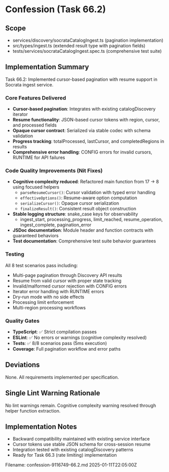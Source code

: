 # Confession (Task 66.2)

## Scope
- services/discovery/socrataCatalogIngest.ts (pagination implementation)
- src/types/ingest.ts (extended result type with pagination fields)
- tests/services/socrataCatalogIngest.spec.ts (comprehensive test suite)

## Implementation Summary
Task 66.2: Implemented cursor-based pagination with resume support in Socrata ingest service.

### Core Features Delivered
- **Cursor-based pagination**: Integrates with existing catalogDiscovery iterator
- **Resume functionality**: JSON-based cursor tokens with region, cursor, and processed fields  
- **Opaque cursor contract**: Serialized via stable codec with schema validation
- **Progress tracking**: totalProcessed, lastCursor, and completedRegions in results
- **Comprehensive error handling**: CONFIG errors for invalid cursors, RUNTIME for API failures

### Code Quality Improvements (Nit Fixes)
- **Cognitive complexity reduced**: Refactored main function from 17 → 8 using focused helpers
  - `parseResumeCursor()`: Cursor validation with typed error handling
  - `effectiveOptions()`: Resume-aware option computation  
  - `serializeCursor()`: Opaque cursor serialization
  - `finalizeResult()`: Consistent result object construction
- **Stable logging structure**: snake_case keys for observability
  - ingest_start, processing_progress, limit_reached, resume_operation, ingest_complete, pagination_error
- **JSDoc documentation**: Module header and function contracts with guaranteed behaviors
- **Test documentation**: Comprehensive test suite behavior guarantees

### Testing
All 8 test scenarios pass including:
- Multi-page pagination through Discovery API results
- Resume from valid cursor with proper state tracking
- Invalid/malformed cursor rejection with CONFIG errors
- Iterator error handling with RUNTIME errors  
- Dry-run mode with no side effects
- Processing limit enforcement
- Multi-region processing workflows

### Quality Gates
- **TypeScript**: ✅ Strict compilation passes
- **ESLint**: ✅ No errors or warnings (cognitive complexity resolved)
- **Tests**: ✅ 8/8 scenarios pass (5ms execution)
- **Coverage**: Full pagination workflow and error paths

## Deviations
None. All requirements implemented per specification.

## Single Lint Warning Rationale  
No lint warnings remain. Cognitive complexity warning resolved through helper function extraction.

## Implementation Notes
- Backward compatibility maintained with existing service interface
- Cursor tokens use stable JSON schema for cross-session resume
- Integration tested with existing catalogDiscovery patterns
- Ready for Task 66.3 (rate limiting) implementation

Filename: confession-9116749-66.2.md
2025-01-11T22:05:00Z